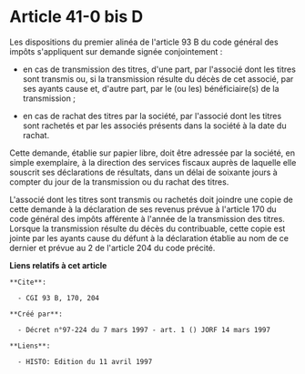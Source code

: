 # Article 41-0 bis D

Les dispositions du premier alinéa de l'article 93 B du code général des impôts s'appliquent sur demande signée
conjointement :

- en cas de transmission des titres, d'une part, par l'associé dont les titres sont transmis ou, si la transmission résulte
du décès de cet associé, par ses ayants cause et, d'autre part, par le (ou les) bénéficiaire(s) de la transmission ;

- en cas de rachat des titres par la société, par l'associé dont les titres sont rachetés et par les associés présents dans
la société à la date du rachat.

Cette demande, établie sur papier libre, doit être adressée par la société, en simple exemplaire, à la direction des services
fiscaux auprès de laquelle elle souscrit ses déclarations de résultats, dans un délai de soixante jours à compter du jour de
la transmission ou du rachat des titres.

L'associé dont les titres sont transmis ou rachetés doit joindre une copie de cette demande à la déclaration de ses revenus
prévue à l'article 170 du code général des impôts afférente à l'année de la transmission des titres. Lorsque la transmission
résulte du décès du contribuable, cette copie est jointe par les ayants cause du défunt à la déclaration établie au nom de ce
dernier et prévue au 2 de l'article 204 du code précité.

**Liens relatifs à cet article**

	**Cite**:

	  - CGI 93 B, 170, 204

	**Créé par**:

	  - Décret n°97-224 du 7 mars 1997 - art. 1 () JORF 14 mars 1997

	**Liens**:

	  - HISTO: Edition du 11 avril 1997
